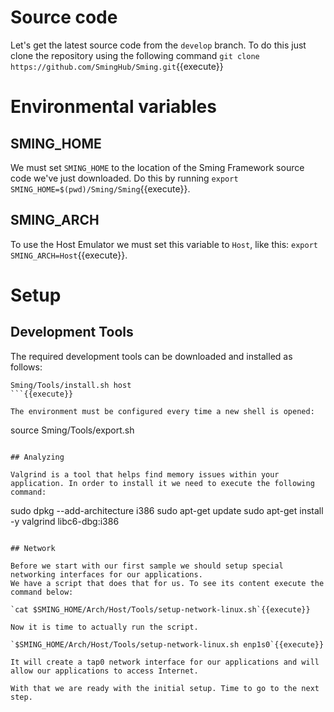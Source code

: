 # Source code

Let's get the latest source code from the `develop` branch. To do this just clone the repository using the following command `git clone https://github.com/SmingHub/Sming.git`{{execute}}

# Environmental variables

## SMING_HOME
We must set `SMING_HOME` to the location of the Sming Framework source code we've just downloaded. Do this by running `export SMING_HOME=$(pwd)/Sming/Sming`{{execute}}.

## SMING_ARCH
To use the Host Emulator we must set this variable to `Host`, like this: `export SMING_ARCH=Host`{{execute}}.

# Setup

## Development Tools

The required development tools can be downloaded and installed as follows:

```
Sming/Tools/install.sh host
```{{execute}}

The environment must be configured every time a new shell is opened:

```
source Sming/Tools/export.sh
```{{execute}}

## Analyzing

Valgrind is a tool that helps find memory issues within your application. In order to install it we need to execute the following command:

```
sudo dpkg --add-architecture i386
sudo apt-get update
sudo apt-get install -y valgrind libc6-dbg:i386
```{{execute}}

## Network

Before we start with our first sample we should setup special networking interfaces for our applications.
We have a script that does that for us. To see its content execute the command below:

`cat $SMING_HOME/Arch/Host/Tools/setup-network-linux.sh`{{execute}}

Now it is time to actually run the script.

`$SMING_HOME/Arch/Host/Tools/setup-network-linux.sh enp1s0`{{execute}}

It will create a tap0 network interface for our applications and will allow our applications to access Internet.

With that we are ready with the initial setup. Time to go to the next step.
